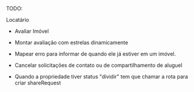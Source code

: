 TODO:

Locatário

- Avaliar Imóvel
- Montar avaliação com estrelas dinamicamente
- Mapear erro para informar de quando ele já estiver em um imóvel.
- Cancelar solicitações de contato ou de compartilhamento de aluguel

- Quando a propriedade tiver status "dividir" tem que chamar a rota para criar shareRequest

